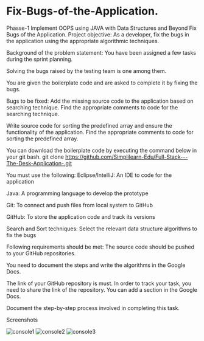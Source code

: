 # Fix-Bugs-of-the-Application.
Phasse-1 Implement OOPS using JAVA with Data Structures and Beyond
Fix Bugs of the Application.
Project objective:
As a developer, fix the bugs in the application using the appropriate algorithmic techniques.

Background of the problem statement:
You have been assigned a few tasks during the sprint planning.

Solving the bugs raised by the testing team is one among them.

You are given the boilerplate code and are asked to complete it by fixing the bugs.

Bugs to be fixed:
Add the missing source code to the application based on searching technique. Find the appropriate comments to code for the searching technique.

Write source code for sorting the predefined array and ensure the functionality of the application. Find the appropriate comments to code for sorting the predefined array.

You can download the boilerplate code by executing the command below in your git bash. git clone https://github.com/Simplilearn-Edu/Full-Stack---The-Desk-Application-.git

You must use the following:
Eclipse/IntelliJ: An IDE to code for the application

Java: A programming language to develop the prototype

Git: To connect and push files from local system to GitHub

GitHub: To store the application code and track its versions

Search and Sort techniques: Select the relevant data structure algorithms to fix the bugs

Following requirements should be met:
The source code should be pushed to your GitHub repositories.

You need to document the steps and write the algorithms in the Google Docs.

The link of your GitHub repository is must. In order to track your task, you need to share the link of the repository. You can add a section in the Google Docs.

Document the step-by-step process involved in completing this task.

Screenshots


![console1](https://user-images.githubusercontent.com/85355371/189518994-5b71a96b-5e38-4404-a159-cfd32ba7c56e.png)
![console2](https://user-images.githubusercontent.com/85355371/189519021-0ed3d453-50de-4346-9bf6-0b76c97528c6.png)
![console3](https://user-images.githubusercontent.com/85355371/189519034-4d61cd13-9e31-4df0-80f2-3a4482dd11af.png)



